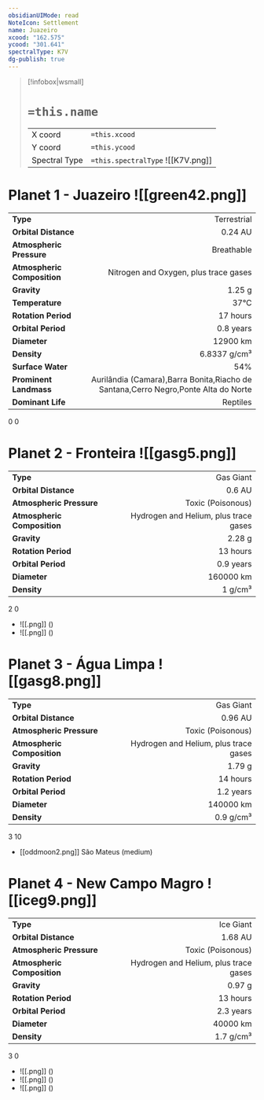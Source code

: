 ```yaml
---
obsidianUIMode: read
NoteIcon: Settlement
name: Juazeiro
xcood: "162.575"
ycood: "301.641"
spectralType: K7V
dg-publish: true
---
```

> [!infobox|wsmall]
> # `=this.name`
> | | |
> | - | - |
> | X coord | `=this.xcood` |
> | Y coord| `=this.ycood` |
> | Spectral Type | `=this.spectralType` ![[K7V.png]] |

# Planet 1 - Juazeiro ![[green42.png]]
|                             |                           |
| --------------------------- | -------------------------:|
| **Type**                    |             Terrestrial |
| **Orbital Distance**        |   0.24 AU |
| **Atmospheric Pressure**    |       Breathable |
| **Atmospheric Composition** |      Nitrogen and Oxygen, plus trace gases |
| **Gravity**                 |        1.25 g |
| **Temperature**             |    37°C |
| **Rotation Period**         |  17 hours |
| **Orbital Period** | 0.8 years |
| **Diameter**                |      12900 km | 
| **Density**                 |    6.8337 g/cm³ |
| **Surface Water**           |           54% | 
| **Prominent Landmass**      |         Aurilândia (Camara),Barra Bonita,Riacho de Santana,Cerro Negro,Ponte Alta do Norte | 
| **Dominant Life**           |         Reptiles |



0
0



# Planet 2 - Fronteira ![[gasg5.png]]
|                             |                           |
| --------------------------- | -------------------------:|
| **Type**                    |             Gas Giant |
| **Orbital Distance**        |   0.6 AU |
| **Atmospheric Pressure**    |       Toxic (Poisonous) |
| **Atmospheric Composition** |      Hydrogen and Helium, plus trace gases |
| **Gravity**                 |        2.28 g |
| **Rotation Period**         |  13 hours |
| **Orbital Period** | 0.9 years |
| **Diameter**                |      160000 km | 
| **Density**                 |    1 g/cm³ |



2
0

- ![[.png]]  ()
- ![[.png]]  ()


# Planet 3 - Água Limpa ![[gasg8.png]]
|                             |                           |
| --------------------------- | -------------------------:|
| **Type**                    |             Gas Giant |
| **Orbital Distance**        |   0.96 AU |
| **Atmospheric Pressure**    |       Toxic (Poisonous) |
| **Atmospheric Composition** |      Hydrogen and Helium, plus trace gases |
| **Gravity**                 |        1.79 g |
| **Rotation Period**         |  14 hours |
| **Orbital Period** | 1.2 years |
| **Diameter**                |      140000 km | 
| **Density**                 |    0.9 g/cm³ |



3
10

- [[oddmoon2.png]] São Mateus (medium)

# Planet 4 - New Campo Magro ![[iceg9.png]]
|                             |                           |
| --------------------------- | -------------------------:|
| **Type**                    |             Ice Giant |
| **Orbital Distance**        |   1.68 AU |
| **Atmospheric Pressure**    |       Toxic (Poisonous) |
| **Atmospheric Composition** |      Hydrogen and Helium, plus trace gases |
| **Gravity**                 |        0.97 g |
| **Rotation Period**         |  13 hours |
| **Orbital Period** | 2.3 years |
| **Diameter**                |      40000 km | 
| **Density**                 |    1.7 g/cm³ |



3
0

- ![[.png]]  ()
- ![[.png]]  ()
- ![[.png]]  ()


